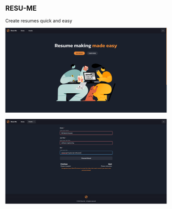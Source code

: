 ## RESU-ME

Create resumes quick and easy

<img src="./public/resume1.png" />

<br />
<br />

<img src="./public/resume2.png" />
